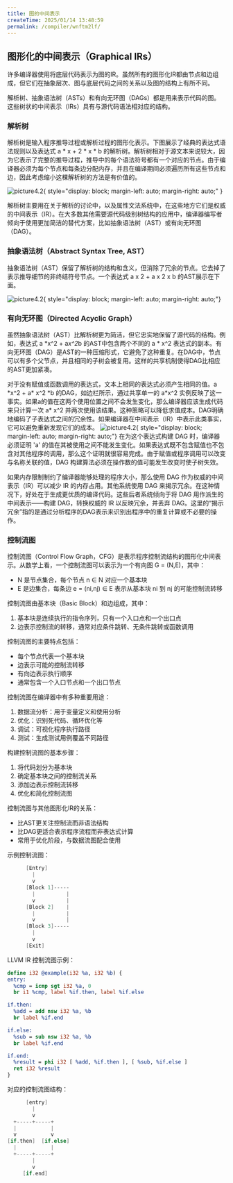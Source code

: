 ```yaml
---
title: 图的中间表示
createTime: 2025/01/14 13:48:59
permalink: /compiler/wnftm2lf/
---
```


## 图形化的中间表示（Graphical IRs）

许多编译器使用将底层代码表示为图的IR。虽然所有的图形化IR都由节点和边组成，但它们在抽象层次、图与底层代码之间的关系以及图的结构上有所不同。

解析树、抽象语法树（ASTs）和有向无环图（DAGs）都是用来表示代码的图。这些树状的中间表示（IRs）具有与源代码语法相对应的结构。

### 解析树

解析树是输入程序推导过程或解析过程的图形化表示。下图展示了经典的表达式语法规则以及表达式 a * x + 2 * x * b 的解析树。解析树相对于源文本来说较大，因为它表示了完整的推导过程，推导中的每个语法符号都有一个对应的节点。由于编译器必须为每个节点和每条边分配内存，并且在编译期间必须遍历所有这些节点和边，因此考虑缩小这棵解析树的方法是有价值的。

![picture4.2](/compiler/eac/IR/parsetree.png){ style="display: block; margin-left: auto; margin-right: auto;" }

解析树主要用在关于解析的讨论中，以及属性文法系统中，在这些地方它们是权威的中间表示（IR）。在大多数其他需要源代码级别树结构的应用中，编译器编写者倾向于使用更加简洁的替代方案，比如抽象语法树（AST）或有向无环图（DAG）。

### 抽象语法树（Abstract Syntax Tree, AST）

抽象语法树（AST）保留了解析树的结构和含义，但消除了冗余的节点。它去掉了表示推导细节的非终结符号节点。一个表达式 a x 2 + a x 2 x b 的AST展示在下面。

![picture4.2](/compiler/eac/IR/AST.png){ style="display: block; margin-left: auto; margin-right: auto;"}

### 有向无环图（Directed Acyclic Graph）

虽然抽象语法树（AST）比解析树更为简洁，但它忠实地保留了源代码的结构。例如，表达式 a \*x^2 + a*x^2*b 的AST中包含两个不同的 a * x^2 表达式的副本。有向无环图（DAG）是AST的一种压缩形式，它避免了这种重复。在DAG中，节点可以有多个父节点，并且相同的子树会被复用。这样的共享机制使得DAG比相应的AST更加紧凑。

对于没有赋值或函数调用的表达式，文本上相同的表达式必须产生相同的值。a \*x^2 + a\* x^2 \*b 的DAG，如边栏所示，通过共享单一的 a\*x^2 实例反映了这一事实。如果a的值在这两个使用位置之间不会发生变化，那么编译器应该生成代码来只计算一次 a\* x^2 并两次使用该结果。这种策略可以降低求值成本。DAG明确地编码了子表达式之间的冗余性。如果编译器在中间表示（IR）中表示此类事实，它可以避免重新发现它们的成本。
![picture4.2](/compiler/eac/IR/dag.png){ style="display: block; margin-left: auto; margin-right: auto;"}
在为这个表达式构建 DAG 时，编译器必须证明 'a' 的值在其被使用之间不能发生变化。如果表达式既不包含赋值也不包含对其他程序的调用，那么这个证明就很容易完成。由于赋值或程序调用可以改变与名称关联的值，DAG 构建算法必须在操作数的值可能发生改变时使子树失效。

如果内存限制制约了编译器能够处理的程序大小，那么使用 DAG 作为权威的中间表示（IR）可以减少 IR 的内存占用。其他系统使用 DAG 来揭示冗余。在这种情况下，好处在于生成更优质的编译代码。这些后者系统倾向于将 DAG 用作派生的中间表示——构建 DAG，转换权威的 IR 以反映冗余，并丢弃 DAG。这里的“揭示冗余”指的是通过分析程序的DAG表示来识别出程序中的重复计算或不必要的操作。

### 控制流图

控制流图（Control Flow Graph，CFG）是表示程序控制流结构的图形化中间表示。从数学上看，一个控制流图可以表示为一个有向图 G = (N,E)，其中：

- N 是节点集合，每个节点 n ∈ N 对应一个基本块
- E 是边集合，每条边 e = (ni,nj) ∈ E 表示从基本块 ni 到 nj 的可能控制流转移

控制流图由基本块（Basic Block）和边组成，其中：

1. 基本块是连续执行的指令序列，只有一个入口点和一个出口点
2. 边表示控制流的转移，通常对应条件跳转、无条件跳转或函数调用

控制流图的主要特点包括：

- 每个节点代表一个基本块
- 边表示可能的控制流转移
- 有向边表示执行顺序
- 通常包含一个入口节点和一个出口节点

控制流图在编译器中有多种重要用途：

1. 数据流分析：用于变量定义和使用分析
2. 优化：识别死代码、循环优化等
3. 调试：可视化程序执行路径
4. 测试：生成测试用例覆盖不同路径

构建控制流图的基本步骤：

1. 将代码划分为基本块
2. 确定基本块之间的控制流关系
3. 添加边表示控制流转移
4. 优化和简化控制流图

控制流图与其他图形化IR的关系：

- 比AST更关注控制流而非语法结构
- 比DAG更适合表示程序流程而非表达式计算
- 常用于优化阶段，与数据流图配合使用

示例控制流图：

```c
      [Entry]
        |
        v
      [Block 1]-----
        |          |
        v          |
      [Block 2]    |
        |          |
        v          |
      [Block 3]-----
        |
        v
      [Exit]
```

LLVM IR 控制流图示例：

```llvm
define i32 @example(i32 %a, i32 %b) {
entry:
  %cmp = icmp sgt i32 %a, 0
  br i1 %cmp, label %if.then, label %if.else

if.then:
  %add = add nsw i32 %a, %b
  br label %if.end

if.else:
  %sub = sub nsw i32 %a, %b
  br label %if.end

if.end:
  %result = phi i32 [ %add, %if.then ], [ %sub, %if.else ]
  ret i32 %result
}
```

对应的控制流图结构：

```c
      [entry]
        |
        v
  +-----+-----+
  |           |
  v           v
[if.then]  [if.else]
  |           |
  +-----+-----+
        |
        v
     [if.end]
```

